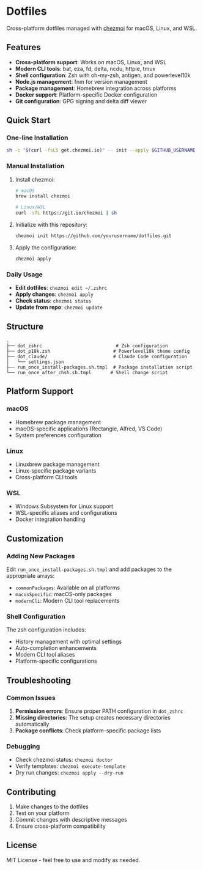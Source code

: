 # Dotfiles

Cross-platform dotfiles managed with [chezmoi](https://www.chezmoi.io/) for macOS, Linux, and WSL.

## Features

- **Cross-platform support**: Works on macOS, Linux, and WSL
- **Modern CLI tools**: bat, eza, fd, delta, ncdu, httpie, tmux
- **Shell configuration**: Zsh with oh-my-zsh, antigen, and powerlevel10k
- **Node.js management**: fnm for version management
- **Package management**: Homebrew integration across platforms
- **Docker support**: Platform-specific Docker configuration
- **Git configuration**: GPG signing and delta diff viewer

## Quick Start

### One-line Installation

```bash
sh -c "$(curl -fsLS get.chezmoi.io)" -- init --apply $GITHUB_USERNAME
```

### Manual Installation

1. Install chezmoi:
   ```bash
   # macOS
   brew install chezmoi
   
   # Linux/WSL
   curl -sfL https://git.io/chezmoi | sh
   ```

2. Initialize with this repository:
   ```bash
   chezmoi init https://github.com/yourusername/dotfiles.git
   ```

3. Apply the configuration:
   ```bash
   chezmoi apply
   ```

### Daily Usage

- **Edit dotfiles**: `chezmoi edit ~/.zshrc`
- **Apply changes**: `chezmoi apply`
- **Check status**: `chezmoi status`
- **Update from repo**: `chezmoi update`

## Structure

```
.
├── dot_zshrc                           # Zsh configuration
├── dot_p10k.zsh                       # Powerlevel10k theme config
├── dot_claude/                        # Claude Code configuration
│   └── settings.json
├── run_once_install-packages.sh.tmpl  # Package installation script
└── run_once_after_chsh.sh.tmpl       # Shell change script
```

## Platform Support

### macOS
- Homebrew package management
- macOS-specific applications (Rectangle, Alfred, VS Code)
- System preferences configuration

### Linux
- Linuxbrew package management
- Linux-specific package variants
- Cross-platform CLI tools

### WSL
- Windows Subsystem for Linux support
- WSL-specific aliases and configurations
- Docker integration handling

## Customization

### Adding New Packages

Edit `run_once_install-packages.sh.tmpl` and add packages to the appropriate arrays:
- `commonPackages`: Available on all platforms
- `macosSpecific`: macOS-only packages
- `modernCli`: Modern CLI tool replacements

### Shell Configuration

The zsh configuration includes:
- History management with optimal settings
- Auto-completion enhancements
- Modern CLI tool aliases
- Platform-specific configurations

## Troubleshooting

### Common Issues

1. **Permission errors**: Ensure proper PATH configuration in `dot_zshrc`
2. **Missing directories**: The setup creates necessary directories automatically
3. **Package conflicts**: Check platform-specific package lists

### Debugging

- Check chezmoi status: `chezmoi doctor`
- Verify templates: `chezmoi execute-template`
- Dry run changes: `chezmoi apply --dry-run`

## Contributing

1. Make changes to the dotfiles
2. Test on your platform
3. Commit changes with descriptive messages
4. Ensure cross-platform compatibility

## License

MIT License - feel free to use and modify as needed.